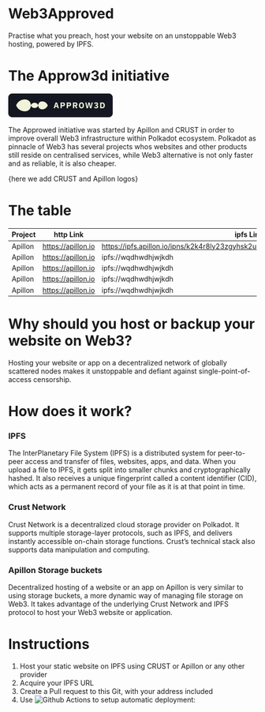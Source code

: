 # Web3Approved

Practise what you preach, host your website on an unstoppable Web3 hosting, powered by IPFS. 

# The Approw3d initiative
![Approw3d initiative logo](https://github.com/ninoCookies/web3-hosts-file/blob/main/logos/Approw3d-logo5.png "Approw3d initiative logo")

The Approwed initiative was started by Apillon and CRUST in order to improve overall Web3 infrastructure within Polkadot ecosystem. 
Polkadot as pinnacle of Web3 has several projects whos websites and other products still reside on centralised services, while Web3 alternative is not only faster and as reliable, it is also cheaper. 

{here we add CRUST and Apillon logos}

# The table
| Project     | http Link | ipfs Link |
| ----------- | ----------- | ----------- |
| Apillon      | https://apillon.io      | https://ipfs.apillon.io/ipns/k2k4r8ly23zgyhsk2u91pprkls0i8zf1vkahjpt7k7pjeldkayd2tkx2/      |
| Apillon      | https://apillon.io      | ipfs://wqdhwdhjwjkdh      |
| Apillon      | https://apillon.io      | ipfs://wqdhwdhjwjkdh      |
| Apillon      | https://apillon.io      | ipfs://wqdhwdhjwjkdh      |
| Apillon      | https://apillon.io      | ipfs://wqdhwdhjwjkdh      |

# Why should you host or backup your website on Web3? 
Hosting your website or app on a decentralized network of globally scattered nodes makes it unstoppable and defiant against single-point-of-access censorship.

# How does it work?
### IPFS
The InterPlanetary File System (IPFS) is a distributed system for peer-to-peer access and transfer of files, websites, apps, and data. When you upload a file to IPFS, it gets split into smaller chunks and cryptographically hashed. It also receives a unique fingerprint called a content identifier (CID), which acts as a permanent record of your file as it is at that point in time.

### Crust Network
Crust Network is a decentralized cloud storage provider on Polkadot. It supports multiple storage-layer protocols, such as IPFS, and delivers instantly accessible on-chain storage functions. Crustʼs technical stack also supports data manipulation and computing.

### Apillon Storage buckets
Decentralized hosting of a website or an app on Apillon is very similar to using storage buckets, a more dynamic way of managing file storage on Web3. It takes advantage of the underlying Crust Network and IPFS protocol to host your Web3 website or application.

# Instructions
1. Host your static website on IPFS using CRUST or Apillon or any other provider
2. Acquire your IPFS URL
3. Create a Pull request to this Git, with your address included
4. Use ![Github Actions](https://github.com/Apillon-web3/Web3Approved/blob/main/deploy.yml) to setup automatic deployment: 



